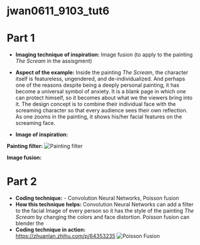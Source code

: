 # jwan0611_9103_tut6 

# Part 1

- **Imaging technique of inspiration:** Image fusion (to apply to the painting *The Scream* in the assisgment) 
- **Aspect of the example:** Inside the painting *The Scream*, the character itself is featureless, ungendered, and de-individualized. And perhaps one of the reasons despite being a deeply personal painting, it has become a universal symbol of anxiety. It is a blank page in which one can protect himself, so it becomes about what we the viewers bring into it. The design concept is to combine their individual face with the screaming character so that every audience sees their own reflection. As one zooms in the painting, it shows his/her facial features on the screaming face.

- **Image of inspiration:**
  
**Painting filter:** 
![Painting filter](https://i.pinimg.com/564x/d4/34/33/d434339efa84a3897c1f49287198efbd.jpg)

**Image fusion:** 


 
# Part 2

- **Coding technique:** - Convolution Neural Networks, Poisson fusion  
- **How this technique helps:** Convolution Neural Networks can add a filter to the facial Image of every person so it has the style of the painting _The Scream_ by changing the colors and face distortion. Poisson fusion can blender the 
- **Coding technique in action:**  
https://zhuanlan.zhihu.com/p/64353235 
 ![Poisson Fusion](https://d3i71xaburhd42.cloudfront.net/fe6191cc382d13f35339521dcd0814440dcd3d69/500px/4-Figure4-1.png)
